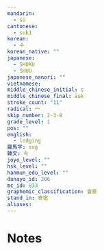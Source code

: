 ```yaml
---
mandarin:
  - sù
cantonese:
  - suk1
korean:
  - 수
korean_native: ""
japanese:
  - SHUKU
  - SHUU
japanese_nanori: ""
vietnamese:
middle_chinese_initial: s
middle_chinese_final: ɨuk
stroke_count: "11"
radical: 宀
skip_number: 2-3-8
grade_level: 1
pos: ""
english:
  - lodging
羅馬字: sug
韓文: 숙
joyo_level: ""
hsk_level: ""
hanmun_edu_level: ""
danayo_id: 206
mc_id: 833
graphemic_classification: 會意
stand_in: 寄宿
aliases:
---
```


# Notes
